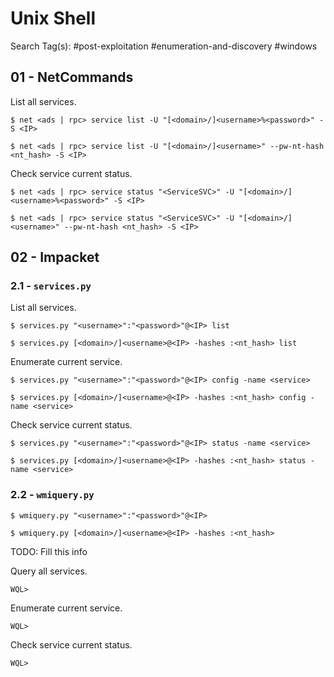 # Unix Shell

Search Tag(s): #post-exploitation #enumeration-and-discovery #windows

## 01 - NetCommands

List all services.

```
$ net <ads | rpc> service list -U "[<domain>/]<username>%<password>" -S <IP>

$ net <ads | rpc> service list -U "[<domain>/]<username>" --pw-nt-hash <nt_hash> -S <IP>
```

Check service current status.

```
$ net <ads | rpc> service status "<ServiceSVC>" -U "[<domain>/]<username>%<password>" -S <IP>

$ net <ads | rpc> service status "<ServiceSVC>" -U "[<domain>/]<username>" --pw-nt-hash <nt_hash> -S <IP>
```

## 02 - Impacket

### 2.1 - `services.py`

List all services.

```
$ services.py "<username>":"<password>"@<IP> list

$ services.py [<domain>/]<username>@<IP> -hashes :<nt_hash> list
```

Enumerate current service.

```
$ services.py "<username>":"<password>"@<IP> config -name <service>

$ services.py [<domain>/]<username>@<IP> -hashes :<nt_hash> config -name <service>
```

Check service current status.

```
$ services.py "<username>":"<password>"@<IP> status -name <service>

$ services.py [<domain>/]<username>@<IP> -hashes :<nt_hash> status -name <service>
```

### 2.2 - `wmiquery.py`

```
$ wmiquery.py "<username>":"<password>"@<IP>

$ wmiquery.py [<domain>/]<username>@<IP> -hashes :<nt_hash>
```

TODO: Fill this info

Query all services.

```
WQL>
```

Enumerate current service.

```
WQL>
```

Check service current status.

```
WQL>
```